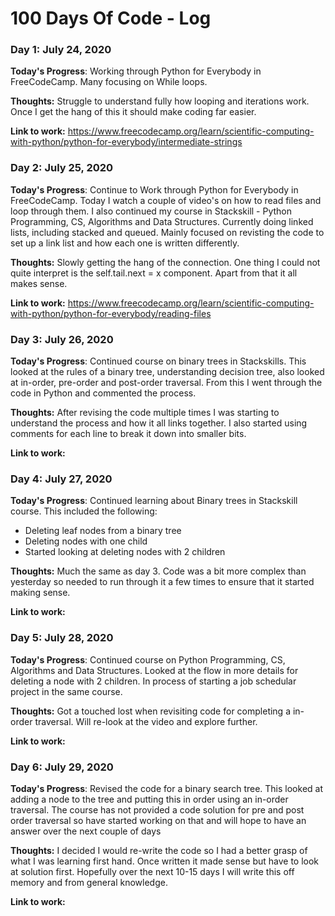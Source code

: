 # 100 Days Of Code - Log

### Day 1: July 24, 2020 

**Today's Progress**: Working through Python for Everybody in FreeCodeCamp. Many focusing on While loops.

**Thoughts:** Struggle to understand fully how looping and iterations work. Once I get the hang of this it should make coding far easier.

**Link to work:** https://www.freecodecamp.org/learn/scientific-computing-with-python/python-for-everybody/intermediate-strings



### Day 2: July 25, 2020 

**Today's Progress**: Continue to Work through Python for Everybody in FreeCodeCamp. Today I watch a couple of video's on how to read files and loop through them. I also continued my course in Stackskill - Python Programming, CS, Algorithms and Data Structures. Currently doing linked lists, including stacked and queued. Mainly focused on revisting the code to set up a link list and how each one is written differently.

**Thoughts:** Slowly getting the hang of the connection. One thing I could not quite interpret is the self.tail.next = x component. Apart from that it all makes sense.

**Link to work:** https://www.freecodecamp.org/learn/scientific-computing-with-python/python-for-everybody/reading-files


### Day 3: July 26, 2020 

**Today's Progress**: Continued course on binary trees in Stackskills. This looked at the rules of a binary tree, understanding decision tree, also looked at in-order, pre-order and post-order traversal. From this I went through the code in Python and commented the process.

**Thoughts:** After revising the code multiple times I was starting to understand the process and how it all links together. I also started using comments for each line to break it down into smaller bits.

**Link to work:** 


### Day 4: July 27, 2020 

**Today's Progress**: Continued learning about Binary trees in Stackskill course. This included the following:
* Deleting leaf nodes from a binary tree
* Deleting nodes with one child
* Started looking at deleting nodes with 2 children

**Thoughts:** Much the same as day 3. Code was a bit more complex than yesterday so needed to run through it a few times to ensure that it started making sense.

**Link to work:** 


### Day 5: July 28, 2020 

**Today's Progress**:
Continued course on Python Programming, CS, Algorithms and Data Structures.
Looked at the flow in more details for deleting a node with 2 children. In process of starting a job schedular project in the same course.


**Thoughts:** Got a touched lost when revisiting code for completing a in-order traversal. Will re-look at the video and explore further.

**Link to work:** 


### Day 6: July 29, 2020 

**Today's Progress**:
Revised the code for a binary search tree. This looked at adding a node to the tree and putting this in order using an in-order traversal. The course has not provided a code solution for pre and post order traversal so have started working on that and will hope to have an answer over the next couple of days


**Thoughts:** I decided I would re-write the code so I had a better grasp of what I was learning first hand. Once written it made sense but have to look at solution first. Hopefully over the next 10-15 days I will write this off memory and from general knowledge.

**Link to work:** 
